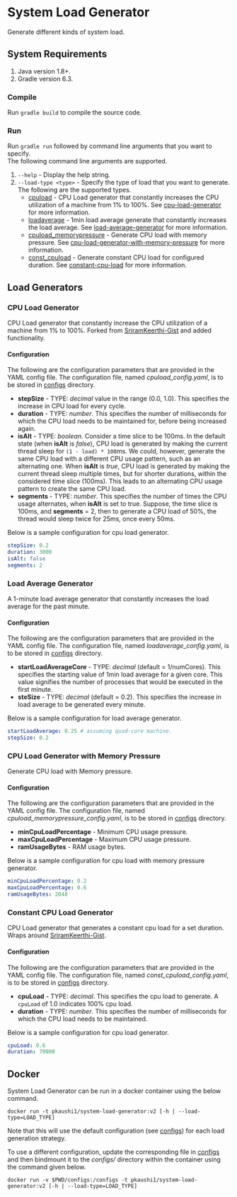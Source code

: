 # System Load Generator
Generate different kinds of system load.

## System Requirements
1. Java version 1.8+.
2. Gradle version 6.3.

### Compile
Run `gradle build` to compile the source code.

### Run
Run `gradle run` followed by command line arguments that you want to specify.<br>
The following command line arguments are supported.
1. `--help` - Display the help string.
2. `--load-type <type>` - Specify the type of load that you want to generate. The following are the supported types.
    - [cpuload](./src/main/java/loadgenerator/strategies/ConstIncreaseCPULoad.java) - CPU Load generator that
        constantly increases the CPU utilization of a machine from 1% to 100%. See [cpu-load-generator](#cpu-load-generator) for more information.
    - [loadaverage](./src/main/java/loadgenerator/strategies/ConstIncreaseLoadAverage.java) - 1min load average
        generate that constantly increases the load average. See [load-average-generator](#load-average-generator) for more information.
    - [cpuload_memorypressure](./src/main/java/loadgenerator/strategies/CPULoadGeneratorWithMemoryPressure.java) - 
        Generate CPU load with memory pressure. See [cpu-load-generator-with-memory-pressure](#cpu-load-generator-with-memory-pressure) for more information.
    - [const_cpuload](./src/main/java/loadgenerator/strategies/ConstantCPULoad.java) - Generate constant CPU load for configured duration. See [constant-cpu-load](#constant-cpu-load-generator) for more information.

## Load Generators
### CPU Load Generator
CPU Load generator that constantly increase the CPU utilization of a machine from 1% to 100%.
Forked from [SriramKeerthi-Gist](https://gist.github.com/SriramKeerthi/0f1513a62b3b09fecaeb) and added functionality.

#### Configuration
The following are the configuration parameters that are provided in the YAML config file. The configuration file, named _cpuload\_config.yaml_,
is to be stored in [configs](./configs) directory.

* **stepSize** - TYPE: _decimal_ value in the range (0.0, 1.0). This specifies the increase in CPU load for every cycle.
* **duration** - TYPE: _number_. This specifies the number of milliseconds for which the CPU load needs to be maintained for, before being increased again.
* **isAlt** - TYPE: _boolean_. Consider a time slice to be 100ms. In the default state (when **isAlt** is *false*), CPU load is generated by making the current thread sleep for `(1 - load) * 100`ms. We could, however, generate the same CPU load with a different CPU usage pattern, such as an alternating one. When **isAlt** is *true*, CPU load is generated by making the current thread sleep multiple times, but for shorter durations, within the considered time slice (100ms). This leads to an alternating CPU usage pattern to create the same CPU load.
* **segments** - TYPE: _number_. This specifies the number of times the CPU usage alternates, when **isAlt** is set to true. Suppose, the time slice is 100ms, and **segments** = 2, then to generate a CPU load of 50%, the thread would sleep twice for 25ms, once every 50ms.

Below is a sample configuration for cpu load generator.
```yaml
stepSize: 0.2
duration: 3000
isAlt: false
segments: 2
```

### Load Average Generator

A 1-minute load average generator that constantly increases the load average for the past minute.

#### Configuration
The following are the configuration parameters that are provided in the YAML config file. The configuration file, named _loadaverage\_config.yaml_,
is to be stored in [configs](./configs) directory.

* **startLoadAverageCore** - TYPE: _decimal_ (default = 1/numCores). This specifies the starting value of 1min load average for a given core. This value signifies the number of processes that would be executed in the first minute.
* **steSize** - TYPE: _decimal_ (default = 0.2). This specifies the increase in load average to be generated every minute.

Below is a sample configuration for load average generator.
```yaml
startLoadAverage: 0.25 # assuming quad-core machine.
stepSize: 0.2
```

### CPU Load Generator with Memory Pressure
Generate CPU load with Memory pressure.

#### Configuration
The following are the configuration parameters that are provided in the YAML config file. The configuration file, named _cpuload\_memorypressure\_config.yaml_,
is to be stored in [configs](./configs) directory.

* **minCpuLoadPercentage** - Minimum CPU usage pressure.
* **maxCpuLoadPercentage** - Maximum CPU usage pressure.
* **ramUsageBytes** - RAM usage bytes.

Below is a sample configuration for cpu load with memory pressure generator.
```yaml
minCpuLoadPercentage: 0.2
maxCpuLoadPercentage: 0.6
ramUsageBytes: 2048
```

### Constant CPU Load Generator
CPU Load generator that generates a constant cpu load for a set duration.
Wraps around [SriramKeerthi-Gist](https://gist.github.com/SriramKeerthi/0f1513a62b3b09fecaeb).

#### Configuration
The following are the configuration parameters that are provided in the YAML config file. The configuration file, named _const\_cpuload\_config.yaml_,
is to be stored in [configs](./configs) directory.

* **cpuLoad** - TYPE: _decimal_. This specifies the cpu load to generate. A `cpuLoad` of 1.0 indicates 100% cpu load.
* **duration** - TYPE: _number_. This specifies the number of milliseconds for which the CPU load needs to be maintained.

Below is a sample configuration for cpu load generator.
```yaml
cpuLoad: 0.6
duration: 70000
```

## Docker
System Load Generator can be run in a docker container using the below command.
```commandline
docker run -t pkaushi1/system-load-generator:v2 [-h | --load-type=LOAD_TYPE]
```
Note that this will use the default configuration (see [configs](./configs)) for each load generation strategy.

To use a different configuration, update the corresponding file in [configs](./configs) and then bindmount it to the 
_configs/_ directory within the container using the command given below.
```commandline
docker run -v $PWD/configs:/configs -t pkaushi1/system-load-generator:v2 [-h | --load-type=LOAD_TYPE]
```
